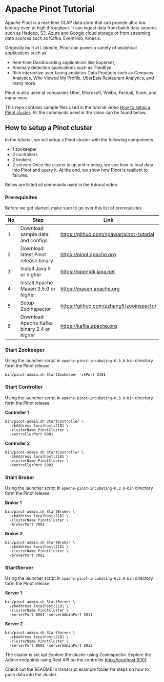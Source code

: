 # Apache Pinot Tutorial
 
Apache Pinot is a real-time OLAP data store that can provide ultra low latency even at high throughput. It can ingest data from batch data sources such as Hadoop, S3, Azure and Google cloud storage or from streaming data sources such as Kafka, EventHub, Kinesis.

Originally built at LinkedIn, Pinot can power a variety of analytical applications such as 
* Real-time Dashboarding applications like Superset,
* Anomaly detection applications such as ThirdEye,
* Rich interactive user facing analytics Data Products such as Company Analytics, Who Viewed My Profile, UberEats Restaurant Analytics, and many more.

Pinot is also used at companies Uber, Microsoft, Weibo, Factual, Slack, and many more

This repo contains sample files used in the tutorial video [How to setup a Pinot cluster](https://www.youtube.com/watch?v=cNnwMF0pOJ8). All the commands used in the video can be found below. 

## How to setup a Pinot cluster
In the tutorial, we will setup a Pinot cluster with the following components
* 1 zookeeper
* 2 controllers
* 2 brokers
* 2 servers
Once the cluster is up and running, we see how to load data into Pinot and query it.
At the end, we show how Pinot is resilient to failures.

Below are listed all commands used in the tutorial video. 

### Prerequisites
Before we get started, make sure to go over this list of prerequisites

| No. | Step | Link | 
| ----| ---- |------| 
| 1 | Download sample data and configs | <https://github.com/npawar/pinot-tutorial> | 
| 2 | Download latest Pinot release binary | <https://pinot.apache.org> |
| 3 | Install Java 9 or higher | <https://openjdk.java.net> |
| 4 | Install Apache Maven 3.5.0 or higher | <https://maven.apache.org> |
| 5 | Setup Zooinspector | <https://github.com/zzhang5/zooinspector> |
| 6 | Download Apache Kafka binary 2.4 or higher | <https://kafka.apache.org> |


### Start Zookeeper
Using the launcher script in `apache-pinot-incubating-0.3.0-bin` directory form the Pinot release

```
bin/pinot-admin.sh StartZookeeper -zkPort 2181
```

### Start Controller
Using the launcher script in `apache-pinot-incubating-0.3.0-bin` directory form the Pinot release

**Controller 1**
```
bin/pinot-admin.sh StartController \
  -zkAddress localhost:2181 \
  -clusterName PinotCluster \
  -controllerPort 9001
```

**Controller 2**
```
bin/pinot-admin.sh StartController \
  -zkAddress localhost:2181 \
  -clusterName PinotCluster \
  -controllerPort 9002
```

### Start Broker
Using the launcher script in `apache-pinot-incubating-0.3.0-bin` directory form the Pinot release

**Broker 1**
```
bin/pinot-admin.sh StartBroker \
  -zkAddress localhost:2181 \
  -clusterName PinotCluster \
  -brokerPort 7001
```

**Broker 2**
```
bin/pinot-admin.sh StartBroker \
  -zkAddress localhost:2181 \
  -clusterName PinotCluster \
  -brokerPort 7002
```

### StartServer
Using the launcher script in `apache-pinot-incubating-0.3.0-bin` directory form the Pinot release

**Server 1**
```
bin/pinot-admin.sh StartServer \
  -zkAddress localhost:2181 \
  -clusterName PinotCluster \
  -serverPort 8001 -serverAdminPort 8011
```

**Server 2**
```
bin/pinot-admin.sh StartServer \
  -zkAddress localhost:2181 \
  -clusterName PinotCluster \
  -serverPort 8002 -serverAdminPort 8012
```

The cluster is set up! Explore the cluster using Zooinspector. Explore the Admin endpoints using Rest API on the controller [http://localhost:9001](http://localhost:9001).

Check out the README in transcript example folder for steps on how to push data into the cluster.








